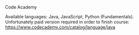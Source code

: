 Code Academy

Available languages: Java, JavaScript, Python (Fundamentals). Unfortunately paid version required in order to finish course: https://www.codecademy.com/catalog/language/java
